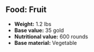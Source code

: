 ## Food: Fruit

- **Weight:** 1.2 lbs
- **Base value:** 35 gold
- **Nutritional value:** 600 rounds
- **Base material:** Vegetable
